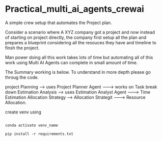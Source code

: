 # Practical_multi_ai_agents_crewai

A simple crew setup that automates the Project plan.

Consider a scenario where A XYZ company got a project and now instead of starting on project directly, the company first setup all the plan and prepares a blueprint considering all the resouces they have and timeline to finsh the project. 

Man power doing all this work takes lots of time but automating all of this work using Multi AI Agents can complete in small amount of time.

The Summary working is below. To understand in more depth please go throug the code.

project Planning --> uses Project Planner Agent ---> works on Task break down
Estimation Analysis --> uses Estimation Analyst Agent ---> Time Estimation
Allocation Strategy --> Allocation Strategit ---> Resource Allocation.


create venv using
``` conda create -n venv_name python=3.10.12 -y

conda activate venv_name

pip install -r requirements.txt
```


